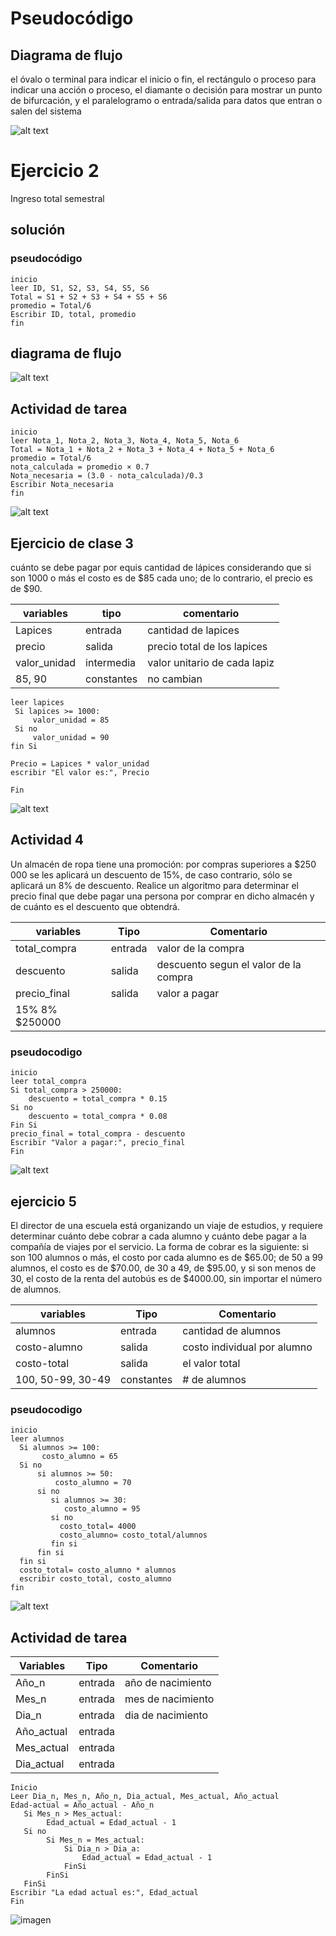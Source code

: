 # Pseudocódigo


## Diagrama de flujo

el óvalo o terminal para indicar el inicio o fin, el rectángulo o proceso para indicar una acción o proceso, el diamante o decisión para mostrar un punto de bifurcación, y el paralelogramo o entrada/salida para datos que entran o salen del sistema





![alt text](image.png)


# Ejercicio 2
Ingreso total semestral

## solución 
### pseudocódigo
```
inicio
leer ID, S1, S2, S3, S4, S5, S6
Total = S1 + S2 + S3 + S4 + S5 + S6
promedio = Total/6
Escribir ID, total, promedio
fin
 ```
 ## diagrama de flujo
 ![alt text](<../Diagrama sin título.drawio.png>)







## Actividad de tarea

```
inicio
leer Nota_1, Nota_2, Nota_3, Nota_4, Nota_5, Nota_6
Total = Nota_1 + Nota_2 + Nota_3 + Nota_4 + Nota_5 + Nota_6
promedio = Total/6
nota_calculada = promedio × 0.7
Nota_necesaria = (3.0 - nota_calculada)/0.3
Escribir Nota_necesaria
fin

 ```

![alt text](<Diagrama sin título.drawio.png>)







## Ejercicio de clase 3

cuánto se debe pagar por equis cantidad de lápices considerando que si son 1000 o más el costo es de $85 cada uno; de lo contrario, el precio es de $90.


|variables| tipo | comentario|
|----------|-----|------------|
Lapices| entrada| cantidad de lapices
precio | salida| precio total de los lapices
valor_unidad| intermedia| valor unitario de cada lapiz
85, 90| constantes|no cambian

```
leer lapices
 Si lapices >= 1000:
     valor_unidad = 85
 Si no 
     valor_unidad = 90
fin Si

Precio = Lapices * valor_unidad
escribir "El valor es:", Precio

Fin

``` 


![alt text](../diagrama2.png)






## Actividad 4
Un almacén de ropa tiene una promoción: por compras superiores a $250 000 se les aplicará un descuento de 15%, de caso contrario, sólo se aplicará un 8% de descuento. Realice un algoritmo para determinar el precio final que debe pagar una persona por comprar en dicho almacén y de cuánto es el descuento que obtendrá. 

|variables |Tipo |Comentario |
|----------|-----|-----------|
total_compra|entrada|valor de la compra
descuento|salida|descuento segun el valor de la compra
precio_final|salida|valor a pagar|
15% 8% $250000|

### pseudocodigo
  
```
inicio
leer total_compra
Si total_compra > 250000:
    descuento = total_compra * 0.15
Si no 
    descuento = total_compra * 0.08
Fin Si
precio_final = total_compra - descuento
Escribir "Valor a pagar:", precio_final
Fin

```
![alt text](<../punto 4.png>)


## ejercicio 5
El director de una escuela está organizando un viaje de estudios, y requiere determinar cuánto debe cobrar a cada alumno y cuánto debe pagar a la compañía de viajes por el servicio. La forma de cobrar es la siguiente: si son 100 alumnos o más, el costo por cada alumno es de $65.00; de 50 a 99 alumnos, el costo es de $70.00, de 30 a 49, de $95.00, y si son menos de 30, el costo de la renta del autobús es de $4000.00, sin importar el número de alumnos.

|variables |Tipo |Comentario |
|----------|-----|-----------|
alumnos| entrada|cantidad de alumnos
costo-alumno| salida|costo individual por alumno
costo-total| salida|el valor total 
100, 50-99, 30-49| constantes|# de alumnos

### pseudocodigo
```
inicio
leer alumnos
  Si alumnos >= 100:
       costo_alumno = 65
  Si no 
      si alumnos >= 50:
          costo_alumno = 70
      si no 
         si alumnos >= 30:
            costo_alumno = 95
         si no 
           costo_total= 4000
           costo_alumno= costo_total/alumnos
         fin si
      fin si
  fin si
  costo_total= costo_alumno * alumnos
  escribir costo_total, costo_alumno
fin
```




![alt text](diagrama_alumnos.png)






## Actividad de tarea


|Variables|Tipo|Comentario|
|---------|----|----------|
Año_n|entrada|año de nacimiento
Mes_n|entrada|mes de nacimiento
Dia_n|entrada|dia de nacimiento
Año_actual|entrada|
Mes_actual|entrada|
Dia_actual|entrada|




```
Inicio
Leer Dia_n, Mes_n, Año_n, Dia_actual, Mes_actual, Año_actual
Edad-actual = Año_actual - Año_n
   Si Mes_n > Mes_actual:
        Edad_actual = Edad_actual - 1
   Si no
        Si Mes_n = Mes_actual:
            Si Dia_n > Dia_a:
                Edad_actual = Edad_actual - 1
            FinSi
        FinSi
   FinSi
Escribir "La edad actual es:", Edad_actual
Fin
```


![imagen](/Actividades/imagenes/tarea%20edad.drawio.png)

